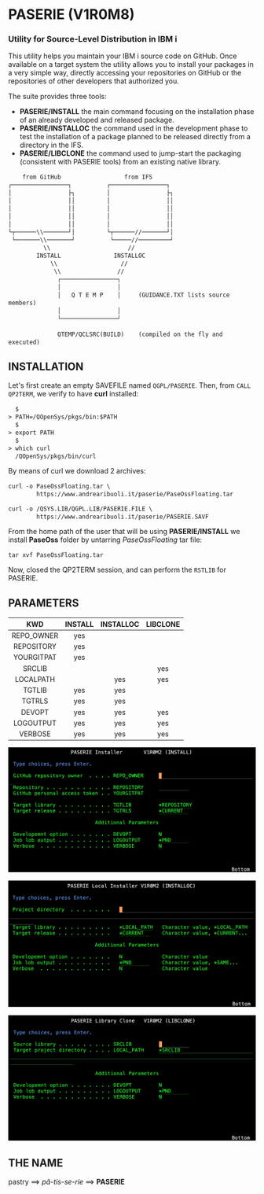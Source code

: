 # PASERIE (V1R0M8)
### Utility for Source-Level Distribution in IBM i

This utility helps you maintain your IBM i source code on GitHub.
Once available on a target system the utility allows you to install your packages 
in a very simple way, directly accessing your repositories on GitHub
or the repositories of other developers that authorized you.

The suite provides three tools:

* **PASERIE/INSTALL** the main command focusing on the installation phase of an already developed and released package.
* **PASERIE/INSTALLOC** the command used in the development phase to test the installation of a package planned to be released directly from a directory in the IFS.
* **PASERIE/LIBCLONE** the command used to jump\-start the packaging (consistent with PASERIE tools) from an existing native library. 

```
    from GitHub                  from IFS 
┌────────────────┐          ┌────────────────┐    
│                ├┐         │                ├┐   
│                ││         │                ││   
│                ││         │                ││   
│                ││         │                ││   
│                ││         │                ││   
└┬──────\\───────┘│         └┬──────//───────┘│
 └───────\\───────┘          └─────//─────────┘  
          \\                      //
        INSTALL               INSTALLOC
            \\                  //
             \\                //
              ┌────────────────┐
              │                │
              │   Q T E M P    │     (GUIDANCE.TXT lists source members)
              │                │
              └────────────────┘
                     
              QTEMP/QCLSRC(BUILD)    (compiled on the fly and executed)   
```

## INSTALLATION

Let's first create an empty SAVEFILE named `QGPL/PASERIE`.
Then, from `CALL QP2TERM`, we verify to have **curl** installed:

```
  $                                        
> PATH=/QOpenSys/pkgs/bin:$PATH            
  $                                        
> export PATH                              
  $         
> which curl
  /QOpenSys/pkgs/bin/curl
```
By means of curl we download 2 archives:
                                                                      

```                  
curl -o PaseOssFloating.tar \
        https://www.andrearibuoli.it/paserie/PaseOssFloating.tar    
```
        
```                  
curl -o /QSYS.LIB/QGPL.LIB/PASERIE.FILE \
        https://www.andrearibuoli.it/paserie/PASERIE.SAVF
```

From the home path of the user that will be using **PASERIE/INSTALL** we
install **PaseOss** folder by untarring *PaseOssFloating* tar file:

```
tar xvf PaseOssFloating.tar
```

Now, closed the QP2TERM session, and can perform the `RSTLIB` for PASERIE.

<!--
and a very simple mechanism to 
locally register your GitHub's *Personal Access Token* so that you will be not required to pass it with every request. 

This specific routine is implemented as an exit program that can be customized to your organization's specific needs
by restoring the CL source of the **PASERIE/GETPAT** program (*Retrieve Personal access token*).

The initial program performs a simple `RTVDTAARA` over a data area named *GETTOKEN*, expected to exist in PASERIE library.

Note: One suggestion could be to create a file of authorised users where programmers' tokens are kept in an encrypted column
so that the current user's token is returned when invoked. 

The **Developer Edition** includes other tools like **PASERIE/INSTALLOC** and **PASERIE/LIBCLONE**.

The *Basic and Developer Editions* will check for a valid IBM i license key before providing their services.
The **Developer Edition** includes a kit of **10** Basic Edition license keys that will be generated for the 
developer to register on her/his customers' systems.
-->

## PARAMETERS

|     KWD    |  INSTALL  | INSTALLOC | LIBCLONE  |
|:----------:|:---------:|:---------:|:---------:|
| REPO_OWNER |    yes    |           |           | 
| REPOSITORY |    yes    |           |           | 
| YOURGITPAT |    yes    |           |           | 
| SRCLIB     |           |           |    yes    | 
| LOCALPATH  |           |    yes    |    yes    | 
| TGTLIB     |    yes    |    yes    |           | 
| TGTRLS     |    yes    |    yes    |           | 
| DEVOPT     |    yes    |    yes    |    yes    | 
| LOGOUTPUT  |    yes    |    yes    |    yes    | 
| VERBOSE    |    yes    |    yes    |    yes    | 



![INSTALL](PASERIE_INSTALL_V1R0M2.png)

![INSTALL](PASERIE_INSTALLOC_V1R0M2.png)

![INSTALL](PASERIE_LIBCLONE_V1R0M2.png)

## THE NAME

pastry ==> *pâ-tis-se-rie* ==> **PASERIE**

<!--
## FUTURE DEVELOPMENTS

To support product packaging with traditional IBM i Software Product APIs.
At least I would like to support RSTLICPGM but the objective is to include license key generation, too.
-->
